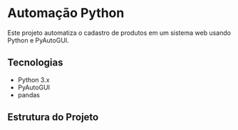 # Automação Python

Este projeto automatiza o cadastro de produtos em um sistema web usando Python e PyAutoGUI.

## Tecnologias

- Python 3.x
- PyAutoGUI
- pandas

## Estrutura do Projeto

